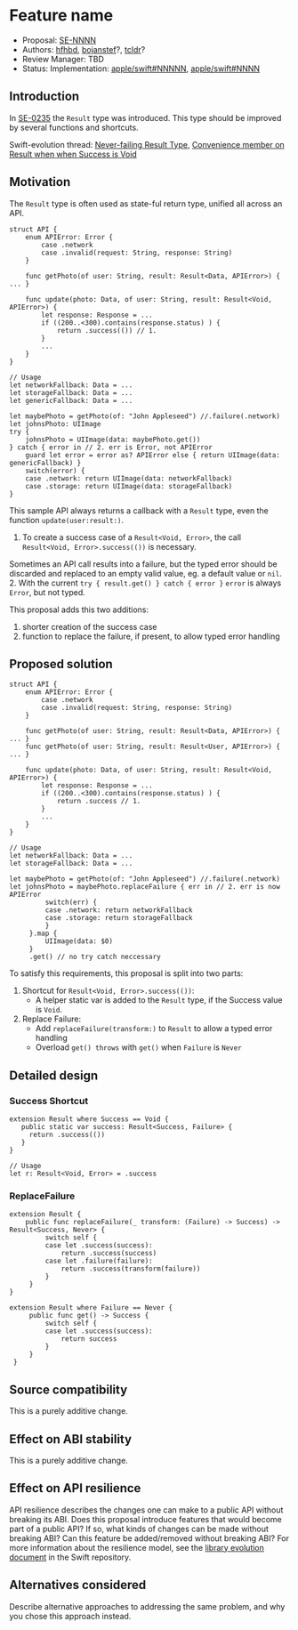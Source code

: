 # Feature name

* Proposal: [SE-NNNN](NNNN-Results-Improvements.md)
* Authors: [hfhbd](https://github.com/hfhbd), [bojanstef](https://github.com/bojanstef)?, [tcldr](https://github.com/tcldr)?
* Review Manager: TBD
* Status: Implementation: [apple/swift#NNNNN](https://github.com/apple/swift/pull/27908), [apple/swift#NNNN](https://github.com/apple/swift/pull/26471)

## Introduction
In [SE-0235](https://github.com/apple/swift-evolution/blob/master/proposals/0235-add-result.md) the `Result` type was introduced.
This type should be improved by several functions and shortcuts.

Swift-evolution thread: [Never-failing Result Type](https://forums.swift.org/t/never-failing-result-type/30249/5), [Convenience member on Result when when Success is Void](https://forums.swift.org/t/convenience-member-on-result-when-when-success-is-void/36134)

## Motivation
The `Result` type is often used as state-ful return type, unified all across an API.

```
struct API {
    enum APIError: Error {
        case .network
        case .invalid(request: String, response: String)
    }

    func getPhoto(of user: String, result: Result<Data, APIError>) { ... }
    
    func update(photo: Data, of user: String, result: Result<Void, APIError>) { 
        let response: Response = ...
        if ((200..<300).contains(response.status) ) {
            return .success(()) // 1. 
        }
        ...
    }
}

// Usage
let networkFallback: Data = ...
let storageFallback: Data = ...
let genericFallback: Data = ...

let maybePhoto = getPhoto(of: "John Appleseed") //.failure(.network)
let johnsPhoto: UIImage
try { 
    johnsPhoto = UIImage(data: maybePhoto.get()) 
} catch { error in // 2. err is Error, not APIError
    guard let error = error as? APIError else { return UIImage(data: genericFallback) } 
    switch(error) {     
    case .network: return UIImage(data: networkFallback)
    case .storage: return UIImage(data: storageFallback)
}
```

This sample API always returns a callback with a `Result` type, even the function `update(user:result:)`.
1. To create a success case of a `Result<Void, Error>`, the call `Result<Void, Error>.success(())` is necessary.

Sometimes an API call results into a failure, but the typed error should be discarded and replaced to an empty valid value, eg. a default value or `nil`. 
2. With the current `try { result.get() } catch { error }` `error` is always `Error`, but not typed.

This proposal adds this two additions: 
1. shorter creation of the success case
2. function to replace the failure, if present, to allow typed error handling

## Proposed solution

```
struct API {
    enum APIError: Error {
        case .network
        case .invalid(request: String, response: String)
    }

    func getPhoto(of user: String, result: Result<Data, APIError>) { ... }
    func getPhoto(of user: String, result: Result<User, APIError>) { ... }
    
    func update(photo: Data, of user: String, result: Result<Void, APIError>) { 
        let response: Response = ...
        if ((200..<300).contains(response.status) ) {
            return .success // 1. 
        }
        ...
    }
}

// Usage
let networkFallback: Data = ...
let storageFallback: Data = ...

let maybePhoto = getPhoto(of: "John Appleseed") //.failure(.network)
let johnsPhoto = maybePhoto.replaceFailure { err in // 2. err is now APIError
         switch(err) {
         case .network: return networkFallback
         case .storage: return storageFallback
         }
     }.map {
         UIImage(data: $0)
     }
     .get() // no try catch neccessary
```

To satisfy this requirements, this proposal is split into two parts:
1. Shortcut for `Result<Void, Error>.success(())`:
   - A helper static var is added to the `Result` type, if the Success value is `Void`.
1. Replace Failure:
   - Add `replaceFailure(transform:)` to `Result` to allow a typed error handling
   - Overload `get() throws` with `get()` when `Failure` is `Never`
   
## Detailed design

### Success Shortcut
```
extension Result where Success == Void {
   public static var success: Result<Success, Failure> {
     return .success(())
   }
}

// Usage
let r: Result<Void, Error> = .success
```

### ReplaceFailure
```
extension Result {
    public func replaceFailure(_ transform: (Failure) -> Success) -> Result<Success, Never> {
         switch self {
         case let .success(success):
             return .success(success)
         case let .failure(failure):
             return .success(transform(failure))
         }
     }
}

extension Result where Failure == Never {
     public func get() -> Success {
         switch self {
         case let .success(success):
             return success
         }
     }
 }
 ```

## Source compatibility
This is a purely additive change.

## Effect on ABI stability
This is a purely additive change.

## Effect on API resilience

API resilience describes the changes one can make to a public API
without breaking its ABI. Does this proposal introduce features that
would become part of a public API? If so, what kinds of changes can be
made without breaking ABI? Can this feature be added/removed without
breaking ABI? For more information about the resilience model, see the
[library evolution
document](https://github.com/apple/swift/blob/master/docs/LibraryEvolution.rst)
in the Swift repository.

## Alternatives considered

Describe alternative approaches to addressing the same problem, and
why you chose this approach instead.
